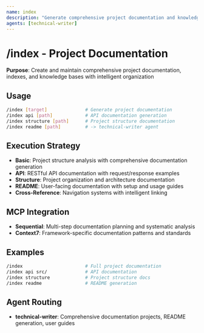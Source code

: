 ```yaml
---
name: index
description: "Generate comprehensive project documentation and knowledge base"
agents: [technical-writer]
---
```


# /index - Project Documentation

**Purpose**: Create and maintain comprehensive project documentation, indexes, and knowledge bases with intelligent organization

## Usage

```bash
/index [target]              # Generate project documentation
/index api [path]            # API documentation generation
/index structure [path]      # Project structure documentation
/index readme [path]         # -> technical-writer agent
```

## Execution Strategy

- **Basic**: Project structure analysis with comprehensive documentation generation
- **API**: RESTful API documentation with request/response examples
- **Structure**: Project organization and architecture documentation
- **README**: User-facing documentation with setup and usage guides
- **Cross-Reference**: Navigation systems with intelligent linking

## MCP Integration

- **Sequential**: Multi-step documentation planning and systematic analysis
- **Context7**: Framework-specific documentation patterns and standards

## Examples

```bash
/index                       # Full project documentation
/index api src/              # API documentation
/index structure             # Project structure docs
/index readme                # README generation
```

## Agent Routing

- **technical-writer**: Comprehensive documentation projects, README generation, user guides
